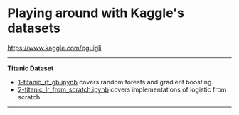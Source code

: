 # Playing around with Kaggle's datasets  
https://www.kaggle.com/pguigli

---

**Titanic Dataset**

* [1-titanic_rf_gb.ipynb](titanic/1-titanic_rf_gb.ipynb) covers random forests and gradient boosting.  
* [2-titanic_lr_from_scratch.ipynb](titanic/2-titanic_lr_from_scratch.ipynb) covers implementations of logistic from scratch.  

---

